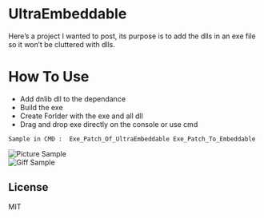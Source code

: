 <h1 class="code-line" data-line-start=0 data-line-end=1 ><a id="UltraEmbeddable_0"></a>UltraEmbeddable</h1>
<p class="has-line-data" data-line-start="2" data-line-end="3">Here’s a project I wanted to post, its purpose is to add the dlls in an exe file so it won’t be cluttered with dlls.</p>
<h1 class="code-line" data-line-start=5 data-line-end=6 ><a id="How_To_Use_5"></a>How To Use</h1>
<ul>
<li class="has-line-data" data-line-start="7" data-line-end="8">Add dnlib dll to the dependance</li>
<li class="has-line-data" data-line-start="8" data-line-end="9">Build the exe</li>
<li class="has-line-data" data-line-start="9" data-line-end="10">Create Forlder with the exe and all dll</li>
<li class="has-line-data" data-line-start="10" data-line-end="12">Drag and drop exe directly on the console or use cmd</li>
</ul>
<pre><code class="has-line-data" data-line-start="13" data-line-end="15">Sample in CMD :  Exe_Patch_Of_UltraEmbeddable Exe_Patch_To_Embeddable
</code></pre>
<p class="has-line-data" data-line-start="15" data-line-end="17"><img src="https://zupimages.net/up/20/21/6maq.png" alt="Picture Sample"><br>
<img src="https://netshields.fr/Giff/Nouveau-projet.gif" alt="Giff Sample"></p>
<h2 class="code-line" data-line-start=18 data-line-end=20 ><a id="License_18"></a>License</h2>
<p class="has-line-data" data-line-start="21" data-line-end="22">MIT</p>